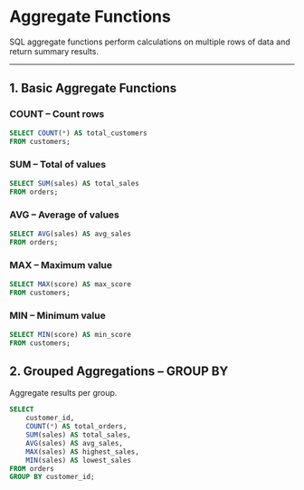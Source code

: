 # Aggregate Functions

SQL aggregate functions perform calculations on multiple rows of data and return summary results.

---

## 1. Basic Aggregate Functions

### COUNT – Count rows  
```sql
SELECT COUNT(*) AS total_customers
FROM customers;
```

### SUM – Total of values
```sql
SELECT SUM(sales) AS total_sales
FROM orders;
```

### AVG – Average of values
```sql
SELECT AVG(sales) AS avg_sales
FROM orders;
```

### MAX – Maximum value
```sql
SELECT MAX(score) AS max_score
FROM customers;
```

### MIN – Minimum value
```sql
SELECT MIN(score) AS min_score
FROM customers;
```
## 2. Grouped Aggregations – GROUP BY

Aggregate results per group.
```sql
SELECT
    customer_id,
    COUNT(*) AS total_orders,
    SUM(sales) AS total_sales,
    AVG(sales) AS avg_sales,
    MAX(sales) AS highest_sales,
    MIN(sales) AS lowest_sales
FROM orders
GROUP BY customer_id;
```